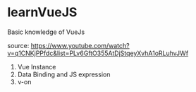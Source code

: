 # learnVueJS
Basic knowledge of VueJs 

source: https://www.youtube.com/watch?v=q1CNKjPPfdc&list=PLv6GftO355AtDjStqeyXvhA1oRLuhvJWf
1. Vue Instance
2. Data Binding and JS expression
3. v-on
